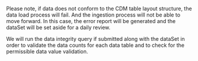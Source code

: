 Please note, if data does not conform to the CDM table layout structure, the data load process will fail. And the ingestion process will not be able to move forward. In this case, the error report will be generated and the dataSet will be set aside for a daily review.

We will run the data integrity query if submitted along with the dataSet in order to validate the data counts for each data table and to check for the permissible data value validation.  
